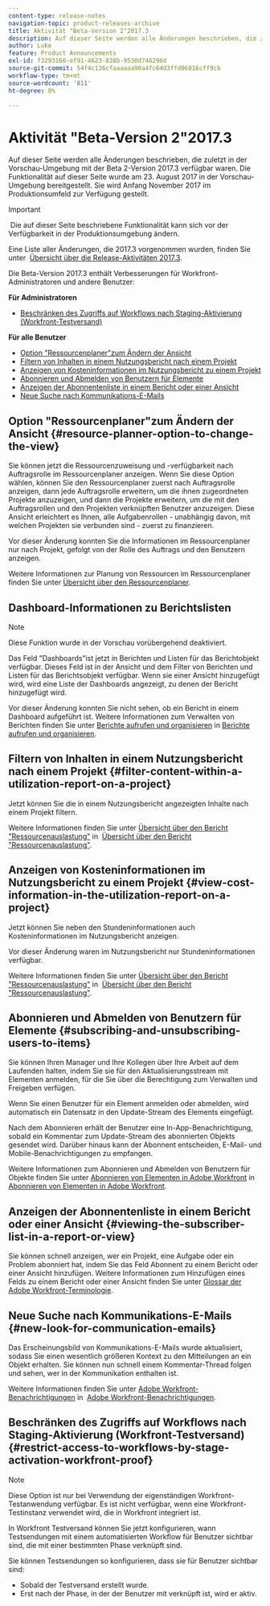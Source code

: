 ```yaml
---
content-type: release-notes
navigation-topic: product-releases-archive
title: Aktivität "Beta-Version 2"2017.3
description: Auf dieser Seite werden alle Änderungen beschrieben, die zuletzt in der Vorschau-Umgebung mit der Beta 2-Version 2017.3 verfügbar waren. Die Funktionalität auf dieser Seite wurde am 23. August 2017 in der Vorschau-Umgebung bereitgestellt. Sie wird Anfang November 2017 im Produktionsumfeld zur Verfügung gestellt.
author: Luke
feature: Product Announcements
exl-id: f3293166-ef91-4623-828b-9530d746296d
source-git-commit: 54f4c136cfaaaaaa90a4fc64d3ffd06816cff9cb
workflow-type: tm+mt
source-wordcount: '811'
ht-degree: 0%

---
```


# Aktivität &quot;Beta-Version 2&quot;2017.3

Auf dieser Seite werden alle Änderungen beschrieben, die zuletzt in der Vorschau-Umgebung mit der Beta 2-Version 2017.3 verfügbar waren. Die Funktionalität auf dieser Seite wurde am 23. August 2017 in der Vorschau-Umgebung bereitgestellt. Sie wird Anfang November 2017 im Produktionsumfeld zur Verfügung gestellt.

>[!IMPORTANT]
>
> Die auf dieser Seite beschriebene Funktionalität kann sich vor der Verfügbarkeit in der Produktionsumgebung ändern.

Eine Liste aller Änderungen, die 2017.3 vorgenommen wurden, finden Sie unter  [Übersicht über die Release-Aktivitäten 2017.3](../../../../product-announcements/product-releases/quarterly-release-archive/2017.3-release-activity/2017.3-release-activity-overview.md).

Die Beta-Version 2017.3 enthält Verbesserungen für Workfront-Administratoren und andere Benutzer:

**Für Administratoren**

* [Beschränken des Zugriffs auf Workflows nach Staging-Aktivierung (Workfront-Testversand)](#restrict-access-to-workflows-by-stage-activation-workfront-proof)

**Für alle Benutzer**

* [Option &quot;Ressourcenplaner&quot;zum Ändern der Ansicht](#resource-planner-option-to-change-the-view)
* [Filtern von Inhalten in einem Nutzungsbericht nach einem Projekt](#filter-content-within-a-utilization-report-on-a-project)
* [Anzeigen von Kosteninformationen im Nutzungsbericht zu einem Projekt](#view-cost-information-in-the-utilization-report-on-a-project)
* [Abonnieren und Abmelden von Benutzern für Elemente](#subscribing-and-unsubscribing-users-to-items)
* [Anzeigen der Abonnentenliste in einem Bericht oder einer Ansicht](#viewing-the-subscriber-list-in-a-report-or-view)
* [Neue Suche nach Kommunikations-E-Mails](#new-look-for-communication-emails)

## Option &quot;Ressourcenplaner&quot;zum Ändern der Ansicht {#resource-planner-option-to-change-the-view}

Sie können jetzt die Ressourcenzuweisung und -verfügbarkeit nach Auftragsrolle im Ressourcenplaner anzeigen. Wenn Sie diese Option wählen, können Sie den Ressourcenplaner zuerst nach Auftragsrolle anzeigen, dann jede Auftragsrolle erweitern, um die ihnen zugeordneten Projekte anzuzeigen, und dann die Projekte erweitern, um die mit den Auftragsrollen und den Projekten verknüpften Benutzer anzuzeigen. Diese Ansicht erleichtert es Ihnen, alle Aufgabenrollen - unabhängig davon, mit welchen Projekten sie verbunden sind - zuerst zu finanzieren.

Vor dieser Änderung konnten Sie die Informationen im Ressourcenplaner nur nach Projekt, gefolgt von der Rolle des Auftrags und den Benutzern anzeigen.

Weitere Informationen zur Planung von Ressourcen im Ressourcenplaner finden Sie unter [Übersicht über den Ressourcenplaner](../../../../resource-mgmt/resource-planning/get-started-resource-planner.md).

## Dashboard-Informationen zu Berichtslisten

>[!NOTE]
Diese Funktion wurde in der Vorschau vorübergehend deaktiviert.

Das Feld &quot;Dashboards&quot;ist jetzt in Berichten und Listen für das Berichtobjekt verfügbar. Dieses Feld ist in der Ansicht und dem Filter von Berichten und Listen für das Berichtsobjekt verfügbar. Wenn sie einer Ansicht hinzugefügt wird, wird eine Liste der Dashboards angezeigt, zu denen der Bericht hinzugefügt wird.

Vor dieser Änderung konnten Sie nicht sehen, ob ein Bericht in einem Dashboard aufgeführt ist. Weitere Informationen zum Verwalten von Berichten finden Sie unter [Berichte aufrufen und organisieren](../../../../reports-and-dashboards/reports/report-usage/access-organize-reports.md) in [Berichte aufrufen und organisieren](../../../../reports-and-dashboards/reports/report-usage/access-organize-reports.md).

## Filtern von Inhalten in einem Nutzungsbericht nach einem Projekt {#filter-content-within-a-utilization-report-on-a-project}

Jetzt können Sie die in einem Nutzungsbericht angezeigten Inhalte nach einem Projekt filtern.

Weitere Informationen finden Sie unter [Übersicht über den Bericht &quot;Ressourcenauslastung&quot;](../../../../reports-and-dashboards/reports/using-built-in-reports/resource-utilization-report.md) in  [Übersicht über den Bericht &quot;Ressourcenauslastung&quot;](../../../../reports-and-dashboards/reports/using-built-in-reports/resource-utilization-report.md).

## Anzeigen von Kosteninformationen im Nutzungsbericht zu einem Projekt {#view-cost-information-in-the-utilization-report-on-a-project}

Jetzt können Sie neben den Stundeninformationen auch Kosteninformationen im Nutzungsbericht anzeigen.

Vor dieser Änderung waren im Nutzungsbericht nur Stundeninformationen verfügbar.

Weitere Informationen finden Sie unter [Übersicht über den Bericht &quot;Ressourcenauslastung&quot;](../../../../reports-and-dashboards/reports/using-built-in-reports/resource-utilization-report.md) in  [Übersicht über den Bericht &quot;Ressourcenauslastung&quot;](../../../../reports-and-dashboards/reports/using-built-in-reports/resource-utilization-report.md).

## Abonnieren und Abmelden von Benutzern für Elemente {#subscribing-and-unsubscribing-users-to-items}

Sie können Ihren Manager und Ihre Kollegen über Ihre Arbeit auf dem Laufenden halten, indem Sie sie für den Aktualisierungsstream mit Elementen anmelden, für die Sie über die Berechtigung zum Verwalten und Freigeben verfügen.

Wenn Sie einen Benutzer für ein Element anmelden oder abmelden, wird automatisch ein Datensatz in den Update-Stream des Elements eingefügt.

Nach dem Abonnieren erhält der Benutzer eine In-App-Benachrichtigung, sobald ein Kommentar zum Update-Stream des abonnierten Objekts gesendet wird. Darüber hinaus kann der Abonnent entscheiden, E-Mail- und Mobile-Benachrichtigungen zu empfangen.

Weitere Informationen zum Abonnieren und Abmelden von Benutzern für Objekte finden Sie unter [Abonnieren von Elementen in Adobe Workfront](../../../../workfront-basics/using-notifications/subscribe-to-items-in-workfront.md) in   [Abonnieren von Elementen in Adobe Workfront](../../../../workfront-basics/using-notifications/subscribe-to-items-in-workfront.md).

## Anzeigen der Abonnentenliste in einem Bericht oder einer Ansicht {#viewing-the-subscriber-list-in-a-report-or-view}

Sie können schnell anzeigen, wer ein Projekt, eine Aufgabe oder ein Problem abonniert hat, indem Sie das Feld Abonnent zu einem Bericht oder einer Ansicht hinzufügen. Weitere Informationen zum Hinzufügen eines Felds zu einem Bericht oder einer Ansicht finden Sie unter [Glossar der Adobe Workfront-Terminologie](../../../../workfront-basics/navigate-workfront/workfront-navigation/workfront-terminology-glossary.md).

## Neue Suche nach Kommunikations-E-Mails {#new-look-for-communication-emails}

Das Erscheinungsbild von Kommunikations-E-Mails wurde aktualisiert, sodass Sie einen wesentlich größeren Kontext zu den Mitteilungen an ein Objekt erhalten. Sie können nun schnell einem Kommentar-Thread folgen und sehen, wer in der Kommunikation enthalten ist.

Weitere Informationen finden Sie unter [Adobe Workfront-Benachrichtigungen](../../../../workfront-basics/using-notifications/wf-notifications.md) in  [Adobe Workfront-Benachrichtigungen](../../../../workfront-basics/using-notifications/wf-notifications.md).

## Beschränken des Zugriffs auf Workflows nach Staging-Aktivierung (Workfront-Testversand) {#restrict-access-to-workflows-by-stage-activation-workfront-proof}

>[!NOTE]
Diese Option ist nur bei Verwendung der eigenständigen Workfront-Testanwendung verfügbar. Es ist nicht verfügbar, wenn eine Workfront-Testinstanz verwendet wird, die in Workfront integriert ist.

In Workfront Testversand können Sie jetzt konfigurieren, wann Testsendungen mit einem automatisierten Workflow für Benutzer sichtbar sind, die mit einer bestimmten Phase verknüpft sind.

Sie können Testsendungen so konfigurieren, dass sie für Benutzer sichtbar sind:

* Sobald der Testversand erstellt wurde.
* Erst nach der Phase, in der der Benutzer mit verknüpft ist, wird er aktiv. 
